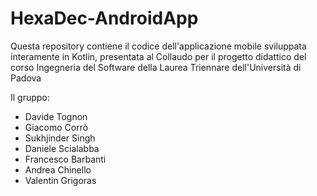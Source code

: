 # HexaDec-AndroidApp
Questa repository contiene il codice dell'applicazione mobile sviluppata interamente in Kotlin, presentata al Collaudo per il progetto didattico del corso Ingegneria del Software della Laurea Triennare dell'Università di Padova

Il gruppo:
- Davide Tognon
- Giacomo Corrò
- Sukhjinder Singh
- Daniele Scialabba
- Francesco Barbanti
- Andrea Chinello
- Valentin Grigoras

